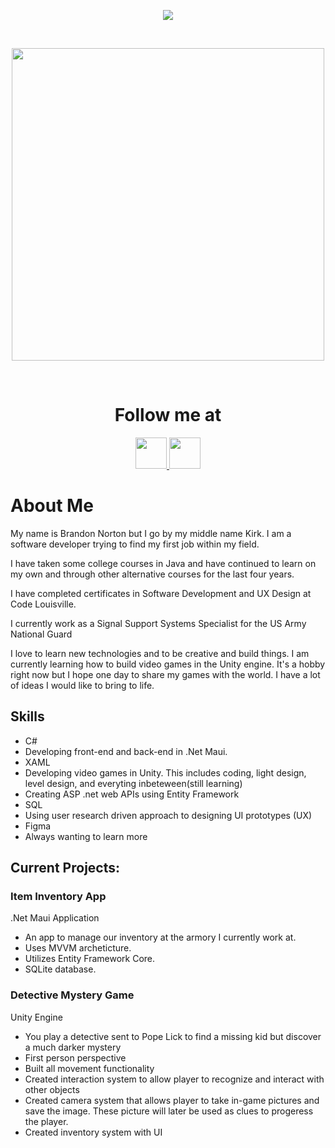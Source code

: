 <p align="center">
  <img src="https://capsule-render.vercel.app/api?type=waving&height=200&color=4B8F13&text=Hello%20and%20Welcome!%20🕹️"/>
</p>
<br/>

<p align="center">
  <img 
    height="500"
    src="https://media1.tenor.com/m/Q09NuZuQlVYAAAAC/orisa-overwatch.gif"/>
</p>
<br/>

<h1 align="center"> 
  Follow me at 
</h1>
  
</p>

<p align="center"
  >
  <a href="https://www.instagram.com/kirknorton5/" >
    <img 
      height="50"
      src="https://cdn2.iconfinder.com/data/icons/social-media-applications/64/social_media_applications_3-instagram-512.png"/>
  </a>


  <a href="https://www.linkedin.com/in/brandon-k-norton/">
    <img
      height="50" 
      src="https://cdn2.iconfinder.com/data/icons/social-media-2285/512/1_Linkedin_unofficial_colored_svg-512.png"/>
  </a>
</p>

<h1>
  About Me
</h1>

<p>
  My name is Brandon Norton but I go by my middle name Kirk. I am a software developer trying to find my first job within my field.
  
  I have taken some college courses in Java and have continued to learn on my own and through other alternative courses for the last four years.
  
  I have completed certificates in Software Development and UX Design at Code Louisville.

  I currently work as a Signal Support Systems Specialist for the US Army National Guard

  I love to learn new technologies and to be creative and build things. I am currently learning how to build video games in the Unity engine. It's 
  a hobby right now but I hope one day to share my games with the world. I have a lot of ideas I would like to bring to life.
</p>

<h2>
  Skills
</h2>

<ul>
  <li>C#</li>
  <li>Developing front-end and back-end in .Net Maui.</li>
  <li>XAML</li>
  <li>Developing video games in Unity. This includes coding, light design, level design, and everyting inbeteween(still learning)</li>
  <li>Creating ASP .net web APIs using Entity Framework</li>
  <li>SQL</li>
  <li>Using user research driven approach to designing UI prototypes (UX)</li>
  <li>Figma</li>
  <li>Always wanting to learn more</li>
</ul>

<h2>
  Current Projects:
</h2>

<h3>
  Item Inventory App
</h3>

<p>
  .Net Maui Application
</p>
<ul>
    <li>An app to manage our inventory at the armory I currently work at.</li> 
    <li>Uses MVVM archeticture.</li>
    <li>Utilizes Entity Framework Core.</li>
    <li>SQLite database.</li>
</ul>

<h3>
  Detective Mystery Game
</h3>

<p>
  Unity Engine
</p>
<ul>
  <li>You play a detective sent to Pope Lick to find a missing kid but discover a much darker mystery</li> 
  <li>First person perspective</li>
  <li>Built all movement functionality</li>
  <li>Created interaction system to allow player to recognize and interact with other objects</li>
  <li>Created camera system that allows player to take in-game pictures and save the image. These picture will later be used as clues to progeress the player.</li>
  <li>Created inventory system with UI</li>
</ul>


<!--
**BKNorton/BKNorton** is a ✨ _special_ ✨ repository because its `README.md` (this file) appears on your GitHub profile.

Here are some ideas to get you started:

- 🔭 I’m currently working on ...
- 🌱 I’m currently learning ...
- 👯 I’m looking to collaborate on ...
- 🤔 I’m looking for help with ...
- 💬 Ask me about ...
- 📫 How to reach me: ...
- 😄 Pronouns: ...
- ⚡ Fun fact: ...
-->
